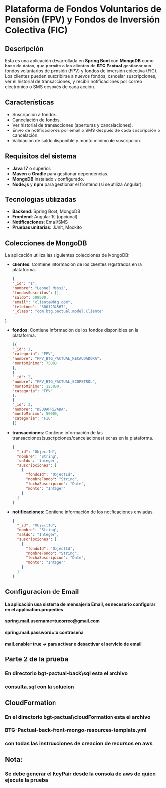 # Plataforma de Fondos Voluntarios de Pensión (FPV) y Fondos de Inversión Colectiva (FIC)

## Descripción
Esta es una aplicación desarrollada en **Spring Boot** con **MongoDB** como base de datos, que permite a los clientes de **BTG Pactual** gestionar sus fondos voluntarios de pensión (FPV) y fondos de inversión colectiva (FIC). Los clientes pueden suscribirse a nuevos fondos, cancelar suscripciones, ver el historial de transacciones, y recibir notificaciones por correo electrónico o SMS después de cada acción.

## Características
- Suscripción a fondos.
- Cancelación de fondos.
- Ver historial de transacciones (aperturas y cancelaciones).
- Envío de notificaciones por email o SMS después de cada suscripción o cancelación.
- Validación de saldo disponible y monto mínimo de suscripción.

## Requisitos del sistema
- **Java 17** o superior.
- **Maven** o **Gradle** para gestionar dependencias.
- **MongoDB** instalado y configurado.
- **Node.js** y **npm** para gestionar el frontend (si se utiliza Angular).

## Tecnologías utilizadas
- **Backend**: Spring Boot, MongoDB
- **Frontend**: Angular 10 (opcional)
- **Notificaciones**: Email/SMS
- **Pruebas unitarias**: JUnit, Mockito

## Colecciones de MongoDB
La aplicación utiliza las siguientes colecciones de MongoDB:

- **clientes**: Contiene información de los clientes registrados en la plataforma.
  ```json
  {
  "_id": "1",
  "nombre": "Leonel Messi",
  "fondosSuscritos": [],
  "saldo": 500000,
  "email": "cliente@btg.com",
  "telefono": "3001234567",
  "_class": "com.btg.pactual.model.Cliente"
}

- **fondos**: Contiene información de los fondos disponibles en la plataforma.
  ```json
  [{
  "_id": 1,
  "categoria": "FPV",
  "nombre": "FPV_BTG_PACTUAL_RECAUDADORA",
  "montoMinimo": 75000
  },
  {
  "_id": 2,
  "nombre": "FPV_BTG_PACTUAL_ECOPETROL",
  "montoMinimo": 125000,
  "categoria": "FPV"
  },
  {
  "_id": 3,
  "nombre": "DEUDAPRIVADA",
  "montoMinimo": 50000,
  "categoria": "FIC"
  }]

- **transacciones**: Contiene información de las transacciones(suscripciones/cancelaciones) echas en la plataforma.
  ```json
  {
    "_id": "ObjectId",
    "nombre": "String",
    "saldo": "Integer",
    "suscripciones": [
      {
        "fondoId": "ObjectId",
        "nombreFondo": "String",
        "fechaSuscripcion": "Date",
        "monto": "Integer"
      }
    ]
  }

- **notificaciones**: Contiene información de los notificaciones enviadas.
  ```json
  {
    "_id": "ObjectId",
    "nombre": "String",
    "saldo": "Integer",
    "suscripciones": [
      {
        "fondoId": "ObjectId",
        "nombreFondo": "String",
        "fechaSuscripcion": "Date",
        "monto": "Integer"
      }
    ]
  }

## Configuracion de Email
#### La aplicación usa sistema de mensajeria Email, es necesario configurar en el application.properties

#### spring.mail.username=tucorreo@gmail.com
#### spring.mail.password=tu contraseña

#### mail.enable=true -> para activar o desactivar el servicio de email

## Parte 2 de la prueba 

### En directorio bgt-pactual-back\sql esta el archivo
### consulta.sql con la solucion

## CloudFormation

### En el directorio bgt-pactual\cloudFormation esta el archivo
### BTG-Pactual-back-front-mongo-resources-template.yml
### con todas las instrucciones de creacion de recursos en aws

## Nota: 
### Se debe generar el KeyPair desde la consola de aws de quien ejecute la prueba